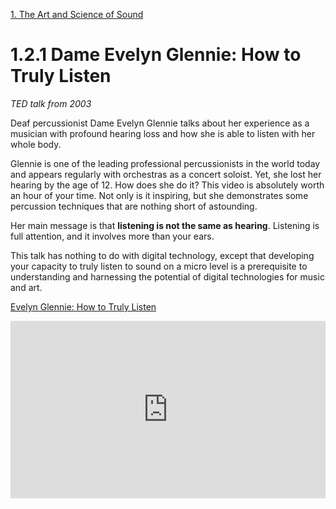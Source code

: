 <link href="../../markdown.css" rel="stylesheet"></link> 

[1. The Art and Science of Sound](1.sound.html)

# 1.2.1 Dame Evelyn Glennie: How to Truly Listen
*TED talk from 2003*

Deaf percussionist Dame Evelyn Glennie talks about her experience as a musician with profound hearing loss and how she is able to listen with her whole body. 

Glennie is one of the leading professional percussionists in the world today and appears regularly with orchestras as a concert soloist. Yet, she lost her hearing by the age of 12. How does she do it? This video is absolutely worth an hour of your time. Not only is it inspiring, but she demonstrates some percussion techniques that are nothing short of astounding. 

Her main message is that **listening is not the same as hearing**. Listening is full attention, and it involves more than your ears.

This talk has nothing to do with digital technology, except that developing your capacity to truly listen to sound on a micro level is a prerequisite to understanding and harnessing the potential of digital technologies for music and art.

<a href="https://sakai.luc.edu/access/lessonbuilder/item/32048936/" target="_blank">Evelyn Glennie: How to Truly Listen</a>

<div style="max-width:1024px"><div style="position:relative;height:0;padding-bottom:56.25%"><iframe src="https://embed.ted.com/talks/evelyn_glennie_how_to_truly_listen" width="1024px" height="576px" title="How to truly listen" style="position:absolute;left:0;top:0;width:100%;height:100%"  frameborder="0" scrolling="no" allowfullscreen onload="window.parent.postMessage('iframeLoaded', 'https://embed.ted.com')"></iframe></div></div>
